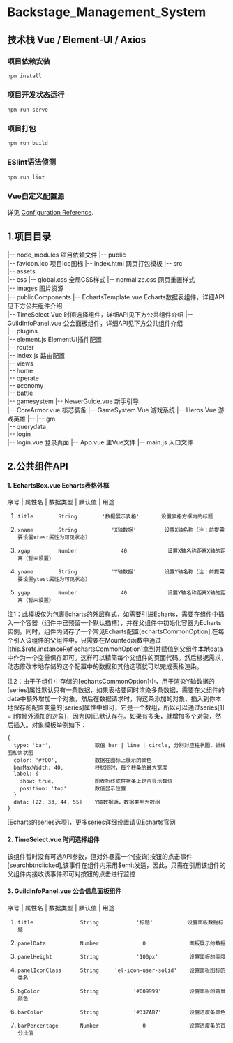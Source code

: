 # Backstage_Management_System

## 技术栈 Vue / Element-UI / Axios

### 项目依赖安装
```
npm install 
```

### 项目开发状态运行
```
npm run serve
```

### 项目打包
```
npm run build
```

### ESlint语法侦测
```
npm run lint
```

### Vue自定义配置源
详见 [Configuration Reference](https://cli.vuejs.org/config/).

## 1.项目目录

|-- node_modules                         项目依赖文件
|-- public  
    |-- favicon.ico                      项目Ico图标
    |-- index.html                       网页打包模板
|-- src  
    |-- assets  
        |-- css
            |-- global.css               全局CSS样式
            |-- normalize.css            网页重置样式  
        |-- images                       图片资源  
    |-- publicComponents
        |-- EchartsTemplate.vue          <echarts-template>Echarts数据表组件，详细API见下方公共组件介绍  
        |-- TimeSelect.Vue               <time-select>时间选择组件，详细API见下方公共组件介绍
        |-- GuildInfoPanel.vue           <guild-info-panel>公会面板组件，详细API见下方公共组件介绍           
    |-- plugins  
        |-- element.js                   ElementUI插件配置  
    |-- router  
        |-- index.js                     路由配置  
    |-- views  
        |-- home  
            |-- operate  
            |-- economy  
            |-- battle  
            |-- gamesystem
                |-- NewerGuide.vue        新手引导  
                |-- CoreArmor.vue         核芯装备
                |-- GameSystem.Vue        游戏系统
                |-- Heros.Vue             游戏英雄
                |-- 
            |-- gm  
            |-- querydata  
        |-- login  
            |-- login.vue                 登录页面
|-- App.vue                               主Vue文件
|-- main.js                               入口文件
    

## 2.公共组件API

#### 1. EchartsBox.vue Echarts表格外框
序号 |  属性名   |   数据类型   |       默认值      |             用途 
01.     title        String        '数据展示表格'       设置表格方框内的标题
02.     xname        String           'X轴数据'         设置X轴名称（注：前提需要设置xtest属性为可见状态）
03.     xgap         Number              40             设置X轴名称距离X轴的距离（暂未设置）
04.     yname        String           'Y轴数据'         设置Y轴名称（注：前提需要设置ytest属性为可见状态）
05.     ygap         Number              40             设置Y轴名称距离X轴的距离（暂未设置）

注1：此模板仅为包裹Echarts的外层样式，如需要引进Echarts，需要在组件中插入一个容器（组件中已预留一个默认插槽），并在父组件中初始化容器为Echarts实例。同时，组件内储存了一个常见Echarts配置[echartsCommonOption],在每个引入该组件的父组件中，只需要在Mounted函数中通过[this.$refs.instanceRef.echartsCommonOption]拿到并赋值到父组件本地data中作为一个变量保存即可。这样可以精简每个父组件的页面代码。然后根据需求，动态修改本地存储的这个配置中的数据和其他选项就可以完成表格渲染。

注2：由于子组件中存储的[echartsCommonOption]中，用于渲染Y轴数据的[series]属性默认只有一条数据，如果表格要同时渲染多条数据，需要在父组件的data中额外增加一个对象，然后在数据请求时，将这条添加的对象，插入到你本地保存的配置变量的[series]属性中即可，它是一个数组，所以可以通过series[1] = [你额外添加的对象]，因为[0]已默认存在。如果有多条，就增加多个对象，然后插入。对象模板举例如下：

    {
      type: 'bar',              取值 bar | line | circle, 分别对应柱状图，折线图和饼状图
      color: '#f00',            数据在图标上展示的颜色
      barMaxWidth: 40,          柱状图时，每个柱条的最大宽度
      label: {
        show: true,             图表折线或柱状条上是否显示数值
        position: 'top'         数值显示位置
      }
      data: [22, 33, 44, 55]    Y轴数据源，数据类型为数组
    }

[Echarts的series选项]，更多series详细设置请见[Echarts官网](https://www.echartsjs.com/zh/)


#### 2. TimeSelect.vue 时间选择组件
该组件暂时没有可选API参数，但对外暴露一个[查询]按钮的点击事件[searchbtnclicked],该事件在组件内采用$emit发送，因此，只需在引用该组件的父组件内接收该事件即可对按钮的点击进行监控


#### 3. GuildInfoPanel.vue 公会信息面板组件
序号 |  属性名   |     数据类型       |       默认值      |             用途 
01.     title               String            '标题'           设置面板数据标题
02.     panelData           Number              0              面板展示的数据
03.     panelHeight         String            '100px'          设置面板的高度
04.     panelIconClass      String     'el-icon-user-solid'    设置面板图标的类名
05.     bgColor             String           '#009999'         设置面板的背景颜色
06.     barColor            String           '#337AB7'         设置进度条颜色
07.     barPercentage       Number              0              设置进度条的百分比值
